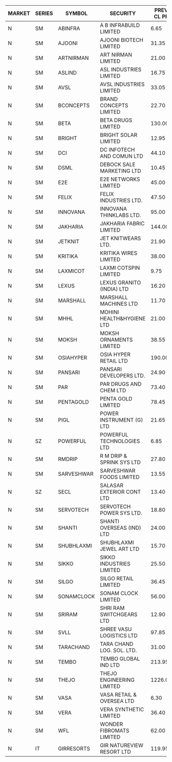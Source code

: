 


| MARKET | SERIES | SYMBOL | SECURITY | PREV CL PR | OPEN PRICE | HIGH PRICE | LOW PRICE | CLOSE PRICE | NET TRDVAL | NET TRDQTY | CORP IND | HI 52 WK | LO 52 WK |
| ----- | ----- | ----- | ----- | ----- | ----- | ----- | ----- | ----- | ----- | ----- | ----- | ----- | ----- |
| N | SM | ABINFRA | A B INFRABUILD LIMITED | 6.65 | 6.35 | 6.35 | 6.35 | 6.35 | 25400.00 | 4000 |  | 12.50 | 5.00 |
| N | SM | AJOONI | AJOONI BIOTECH LIMITED | 31.35 | 30.20 | 32.30 | 29.80 | 30.15 | 2311800.00 | 76000 |  | 36.50 | 6.35 |
| N | SM | ARTNIRMAN | ART NIRMAN LIMITED | 21.00 | 25.00 | 25.00 | 17.00 | 20.85 | 377100.00 | 18000 |  | 25.00 | 17.00 |
| N | SM | ASLIND | ASL INDUSTRIES LIMITED | 16.75 | 17.50 | 17.50 | 17.50 | 17.50 | 1750000.00 | 100000 |  | 19.00 | 4.75 |
| N | SM | AVSL | AVSL INDUSTRIES LIMITED | 33.05 | 34.70 | 34.70 | 33.60 | 33.60 | 507300.00 | 15000 |  | 49.50 | 29.50 |
| N | SM | BCONCEPTS | BRAND CONCEPTS LIMITED | 22.70 | 23.75 | 23.75 | 23.75 | 23.75 | 71250.00 | 3000 |  | 32.05 | 13.70 |
| N | SM | BETA | BETA DRUGS LIMITED | 130.00 | 130.00 | 130.00 | 129.00 | 129.00 | 622400.00 | 4800 |  | 140.80 | 37.00 |
| N | SM | BRIGHT | BRIGHT SOLAR LIMITED | 12.95 | 12.85 | 12.85 | 12.35 | 12.50 | 792000.00 | 63000 |  | 14.50 | 4.70 |
| N | SM | DCI | DC INFOTECH AND COMUN LTD | 44.10 | 44.50 | 44.50 | 44.50 | 44.50 | 267000.00 | 6000 |  | 45.50 | 39.00 |
| N | SM | DSML | DEBOCK SALE MARKETING LTD | 10.45 | 9.95 | 9.95 | 9.95 | 9.95 | 119400.00 | 12000 |  | 21.95 | 3.50 |
| N | SM | E2E | E2E NETWORKS LIMITED | 45.00 | 46.00 | 46.00 | 45.50 | 45.75 | 458000.00 | 10000 |  | 61.30 | 13.30 |
| N | SM | FELIX | FELIX INDUSTRIES LTD. | 47.50 | 49.00 | 49.00 | 49.00 | 49.00 | 196000.00 | 4000 |  | 49.00 | 10.80 |
| N | SM | INNOVANA | INNOVANA THINKLABS LTD. | 95.00 | 90.25 | 99.00 | 90.25 | 99.00 | 189250.00 | 2000 |  | 125.00 | 70.25 |
| N | SM | JAKHARIA | JAKHARIA FABRIC LIMITED | 144.00 | 141.50 | 141.50 | 141.50 | 141.50 | 566000.00 | 4000 |  | 185.00 | 140.00 |
| N | SM | JETKNIT | JET KNITWEARS LTD. | 21.90 | 21.00 | 21.00 | 20.85 | 20.85 | 94275.00 | 4500 |  | 29.15 | 19.00 |
| N | SM | KRITIKA | KRITIKA WIRES LIMITED | 38.00 | 37.50 | 38.50 | 37.50 | 38.50 | 304000.00 | 8000 |  | 38.50 | 32.00 |
| N | SM | LAXMICOT | LAXMI COTSPIN LIMITED | 9.75 | 9.75 | 9.75 | 9.75 | 9.75 | 58500.00 | 6000 |  | 12.00 | 5.80 |
| N | SM | LEXUS | LEXUS GRANITO (INDIA) LTD | 16.20 | 17.00 | 17.00 | 17.00 | 17.00 | 17000.00 | 1000 |  | 22.50 | 4.55 |
| N | SM | MARSHALL | MARSHALL MACHINES LTD | 11.70 | 11.15 | 11.50 | 11.15 | 11.50 | 101400.00 | 9000 |  | 16.50 | 4.85 |
| N | SM | MHHL | MOHINI HEALTH&HYGIENE LTD | 21.00 | 20.10 | 20.10 | 19.95 | 19.95 | 180300.00 | 9000 |  | 25.10 | 11.35 |
| N | SM | MOKSH | MOKSH ORNAMENTS LIMITED | 38.55 | 39.05 | 40.00 | 37.50 | 38.10 | 3770100.00 | 96000 |  | 42.50 | 21.00 |
| N | SM | OSIAHYPER | OSIA HYPER RETAIL LTD | 190.00 | 180.00 | 180.00 | 180.00 | 180.00 | 72000.00 | 400 |  | 325.00 | 153.80 |
| N | SM | PANSARI | PANSARI DEVELOPERS LTD. | 24.90 | 26.00 | 26.00 | 25.80 | 25.90 | 932400.00 | 36000 |  | 26.00 | 21.90 |
| N | SM | PAR | PAR DRUGS AND CHEM LTD | 73.40 | 74.90 | 77.05 | 74.90 | 77.05 | 766200.00 | 10000 |  | 77.05 | 26.20 |
| N | SM | PENTAGOLD | PENTA GOLD LIMITED | 78.45 | 75.00 | 75.00 | 74.55 | 74.55 | 448650.00 | 6000 |  | 78.45 | 15.40 |
| N | SM | PIGL | POWER INSTRUMENT (G) LTD | 21.65 | 22.70 | 22.70 | 22.70 | 22.70 | 90800.00 | 4000 |  | 22.70 | 8.40 |
| N | SZ | POWERFUL | POWERFUL TECHNOLOGIES LTD | 6.85 | 6.55 | 6.55 | 6.55 | 6.55 | 13100.00 | 2000 |  | 7.55 | 6.55 |
| N | SM | RMDRIP | R M DRIP & SPRINK SYS LTD | 27.80 | 26.45 | 26.45 | 26.45 | 26.45 | 52900.00 | 2000 |  | 63.00 | 14.65 |
| N | SM | SARVESHWAR | SARVESHWAR FOODS LIMITED | 13.55 | 14.00 | 14.00 | 14.00 | 14.00 | 22400.00 | 1600 |  | 14.80 | 8.45 |
| N | SZ | SECL | SALASAR EXTERIOR CONT LTD | 13.40 | 14.05 | 14.05 | 14.05 | 14.05 | 42150.00 | 3000 |  | 14.05 | 11.95 |
| N | SM | SERVOTECH | SERVOTECH POWER SYS LTD. | 18.80 | 19.45 | 19.45 | 19.45 | 19.45 | 155600.00 | 8000 |  | 23.80 | 7.75 |
| N | SM | SHANTI | SHANTI OVERSEAS (IND) LTD | 24.00 | 23.95 | 24.00 | 23.95 | 24.00 | 323550.00 | 13500 |  | 24.65 | 14.00 |
| N | SM | SHUBHLAXMI | SHUBHLAXMI JEWEL ART LTD | 15.70 | 15.70 | 15.70 | 14.95 | 15.50 | 76150.00 | 5000 |  | 39.85 | 12.05 |
| N | SM | SIKKO | SIKKO INDUSTRIES LIMITED | 25.50 | 22.10 | 24.50 | 22.10 | 23.30 | 186400.00 | 8000 |  | 33.80 | 18.00 |
| N | SM | SILGO | SILGO RETAIL LIMITED | 36.45 | 37.35 | 41.00 | 37.35 | 41.00 | 443812.50 | 11250 |  | 44.00 | 36.45 |
| N | SM | SONAMCLOCK | SONAM CLOCK LIMITED | 56.00 | 57.00 | 57.25 | 57.00 | 57.25 | 514200.00 | 9000 |  | 65.00 | 30.80 |
| N | SM | SRIRAM | SHRI RAM SWITCHGEARS LTD | 12.90 | 12.55 | 13.50 | 12.55 | 13.50 | 156300.00 | 12000 |  | 15.10 | 11.20 |
| N | SM | SVLL | SHREE VASU LOGISTICS LTD | 97.85 | 78.45 | 97.75 | 78.45 | 96.75 | 272950.00 | 3000 |  | 100.70 | 70.00 |
| N | SM | TARACHAND | TARA CHAND LOG. SOL. LTD. | 31.00 | 37.00 | 37.00 | 29.75 | 31.50 | 383300.00 | 12000 |  | 42.75 | 21.10 |
| N | SM | TEMBO | TEMBO GLOBAL IND LTD | 213.95 | 210.00 | 210.00 | 200.00 | 210.00 | 1240000.00 | 6000 |  | 260.80 | 115.00 |
| N | SM | THEJO | THEJO ENGINEERING LIMITED | 1226.00 | 1300.00 | 1300.00 | 1282.00 | 1282.00 | 386410.00 | 300 |  | 1469.00 | 350.55 |
| N | SM | VASA | VASA RETAIL & OVERSEA LTD | 6.30 | 6.30 | 6.30 | 6.30 | 6.30 | 25200.00 | 4000 |  | 7.80 | 5.00 |
| N | SM | VERA | VERA SYNTHETIC LIMITED | 36.40 | 34.75 | 34.75 | 34.75 | 34.75 | 52125.00 | 1500 |  | 104.80 | 31.40 |
| N | SM | WFL | WONDER FIBROMATS LIMITED | 62.00 | 63.00 | 63.00 | 63.00 | 63.00 | 100800.00 | 1600 |  | 88.90 | 42.70 |
| N | IT | GIRRESORTS | GIR NATUREVIEW RESORT LTD | 119.95 | 119.95 | 119.95 | 119.95 | 119.95 | 1799250.00 | 15000 |  | 119.95 | 119.95 |



